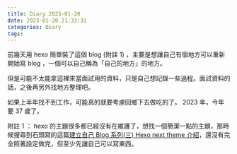 ```yaml
---
title: Diary 2023-01-20
date: 2023-01-20 21:33:31
categories: Diary
tags: 
---
```


前幾天用 hexo 簡單裝了這個 blog (附註 1) ，主要是想讓自己有個地方可以重新開始寫 blog ，一個可以自己稱為「自己的地方」的地方。

但是可能不太能拿這裡來當面試用的資料，只是自己想記錄一些過程。面試資料的話，之後再另外找地方整理吧。

如果上半年找不到工作，可能真的就要考慮回鄉下去做吃的了。 2023 年，今年要 37 歲了。

附註 1 ： hexo 的主題很多都已經沒有在維護了，想找一個簡潔一點的主題，那時候搜尋到石頭寫的這篇[建立自己 Blog 系列(三) Hexo next theme 介紹](https://isdaniel.github.io/hexo-blog-theme/)，還沒有完全照著設定做完，但至少先讓自己可以寫東西。
